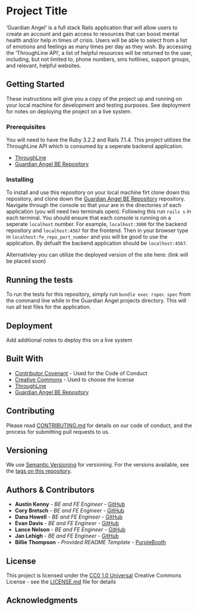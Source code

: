 # Project Title
‘Guardian Angel’ is a full stack Rails application that will allow users to create an account and gain access to resources that can boost mental health and/or help in times of crisis. Users will be able to select from a list of emotions and feelings as many times per day as they wish. By accessing the ‘ThroughLine API’, a list of helpful resources will be returned to the user, including, but not limited to, phone numbers, sms hotlines, support groups, and relevant, helpful websites. 
## Getting Started
These instructions will give you a copy of the project up and running on
your local machine for development and testing purposes. See deployment
for notes on deploying the project on a live system.
### Prerequisites
You will need to have the Ruby 3.2.2 and Rails 7.1.4. This project utilizes the ThroughLine API which is consumed by a seperate backend application. 
- [ThroughLine]([https://www.example.com](https://api.throughlinecare.com/users/sign_in))
- [Guardian Angel BE Repository](https://github.com/Guardian-Angel-2405/BE_API_guardian_angel_2405)
### Installing
To install and use this repository on your local machine firt clone down this repository, and clone down the [Guardian Angel BE Repository](https://github.com/Guardian-Angel-2405/BE_API_guardian_angel_2405) repository.
Navigate through the console so that your are in the directories of each application (you will need two terminals open).
Following this run `rails s` in each terminal. You should ensure that each console is running on a seperate `localhost` number. For example, `localhost:3000` for the backend repository and `localhost:4567` for the frontend. 
Then in your browser type in `localhost:fe_repo_port_number` and you will be good to use the application. By defualt the backend application should be `localhost:4567`.

Alternativley you can utilize the deployed version of the site here: (link will be placed soon)

## Running the tests
To run the tests for this repository, simply run `bundle exec rspec spec` from the command line while in the Guardian Angel projects directory. This will run all test files for the application. 
## Deployment
Add additional notes to deploy this on a live system
## Built With
  - [Contributor Covenant](https://www.contributor-covenant.org/) - Used
    for the Code of Conduct
  - [Creative Commons](https://creativecommons.org/) - Used to choose the license
  - [ThroughLine]([https://www.example.com](https://api.throughlinecare.com/users/sign_in))
  - [Guardian Angel BE Repository](https://github.com/Guardian-Angel-2405/BE_API_guardian_angel_2405)
## Contributing
Please read [CONTRIBUTING.md](CONTRIBUTING.md) for details on our code
of conduct, and the process for submitting pull requests to us.
## Versioning
We use [Semantic Versioning](http://semver.org/) for versioning. For the versions
available, see the [tags on this
repository](https://github.com/PurpleBooth/a-good-readme-template/tags).
## Authors & Contributors 
- **Austin Kenny** - *BE and FE Engineer* -
    [GitHub](https://github.com/AustinKCodes)
- **Cory Bretsch** - *BE and FE Engineer* -
    [GitHub](https://github.com/CoryBretsch)
- **Dana Howell** - *BE and FE Engineer* -
    [GitHub](https://github.com/DHowell1150)
- **Evan Davis** - *BE and FE Engineer* -
    [GitHub](https://github.com/DAVISEVAN)
- **Lance Nelson** - *BE and FE Engineer* -
    [GitHub](https://github.com/LancePants97)
- **Jan Lehigh** - *BE and FE Engineer* -
    [GitHub](https://github.com/JCL461437)
- **Billie Thompson** - *Provided README Template* -
    [PurpleBooth](https://github.com/PurpleBooth)
## License
This project is licensed under the [CC0 1.0 Universal](LICENSE.md)
Creative Commons License - see the [LICENSE.md](LICENSE.md) file for
details
## Acknowledgments
